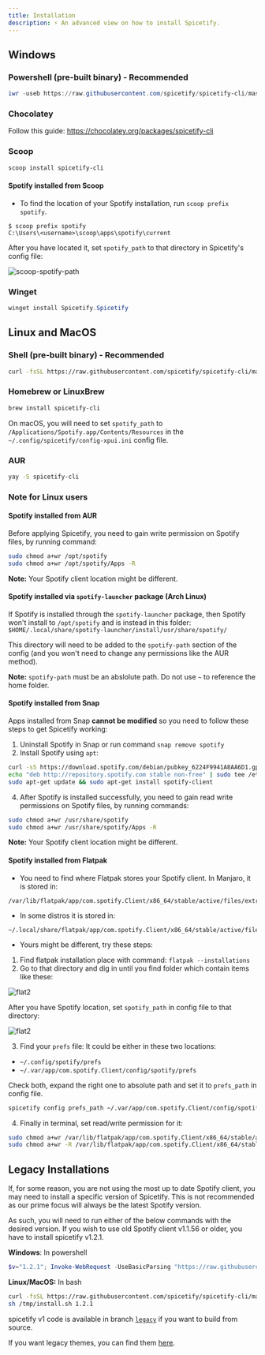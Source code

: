 ```yaml
---
title: Installation
description: ⚡ An advanced view on how to install Spicetify.
---
```


## Windows

### Powershell (pre-built binary) - Recommended

```powershell
iwr -useb https://raw.githubusercontent.com/spicetify/spicetify-cli/master/install.ps1 | iex
```

### Chocolatey

Follow this guide: https://chocolatey.org/packages/spicetify-cli

### Scoop

```powershell
scoop install spicetify-cli
```

#### Spotify installed from Scoop

- To find the location of your Spotify installation, run `scoop prefix spotify`.

```console
$ scoop prefix spotify
C:\Users\<username>\scoop\apps\spotify\current
```

After you have located it, set `spotify_path` to that directory in Spicetify's config file:

![scoop-spotify-path](https://user-images.githubusercontent.com/56180050/158084602-99428adf-93bb-4983-968f-14e1f4f5b253.png)

### Winget

```powershell
winget install Spicetify.Spicetify
```

## Linux and MacOS

### Shell (pre-built binary) - Recommended

```bash
curl -fsSL https://raw.githubusercontent.com/spicetify/spicetify-cli/master/install.sh | sh
```

### Homebrew or LinuxBrew

```bash
brew install spicetify-cli
```

On macOS, you will need to set `spotify_path` to `/Applications/Spotify.app/Contents/Resources` in the `~/.config/spicetify/config-xpui.ini` config file.

### AUR

```bash
yay -S spicetify-cli
```

### Note for Linux users

#### Spotify installed from AUR

Before applying Spicetify, you need to gain write permission on Spotify files, by running command:

```bash
sudo chmod a+wr /opt/spotify
sudo chmod a+wr /opt/spotify/Apps -R
```

**Note:** Your Spotify client location might be different.

#### Spotify installed via `spotify-launcher` package (Arch Linux)

If Spotify is installed through the `spotify-launcher` package, then Spotify won't install to `/opt/spotify` and is instead in this folder: `$HOME/.local/share/spotify-launcher/install/usr/share/spotify/`

This directory will need to be added to the `spotify-path` section of the config (and you won't need to change any permissions like the AUR method). 

**Note:** `spotify-path` must be an abslolute path. Do not use `~` to reference the home folder.

#### Spotify installed from Snap

Apps installed from Snap **cannot be modified** so you need to follow these steps to get Spicetify working:

1. Uninstall Spotify in Snap or run command `snap remove spotify`
2. Install Spotify using `apt`:

```sh
curl -sS https://download.spotify.com/debian/pubkey_6224F9941A8AA6D1.gpg | sudo gpg --dearmor --yes -o /etc/apt/trusted.gpg.d/spotify.gpg
echo "deb http://repository.spotify.com stable non-free" | sudo tee /etc/apt/sources.list.d/spotify.list
sudo apt-get update && sudo apt-get install spotify-client
```

4. After Spotify is installed successfully, you need to gain read write permissions on Spotify files, by running commands:

```bash
sudo chmod a+wr /usr/share/spotify
sudo chmod a+wr /usr/share/spotify/Apps -R
```

**Note:** Your Spotify client location might be different.

#### Spotify installed from Flatpak

- You need to find where Flatpak stores your Spotify client. In Manjaro, it is stored in:

```
/var/lib/flatpak/app/com.spotify.Client/x86_64/stable/active/files/extra/share/spotify/
```

- In some distros it is stored in:
```
~/.local/share/flatpak/app/com.spotify.Client/x86_64/stable/active/files/extra/share/spotify/
```

- Yours might be different, try these steps:

1. Find flatpak installation place with command: `flatpak --installations`
2. Go to that directory and dig in until you find folder which contain items like these:

![flat2](https://user-images.githubusercontent.com/26436809/57563050-81408780-73dc-11e9-92e8-d0cc60502ff3.png)

After you have Spotify location, set `spotify_path` in config file to that directory:

![flat2](https://user-images.githubusercontent.com/26436809/57563057-9ddcbf80-73dc-11e9-82d8-d31cdf7e9cef.png)

3. Find your `prefs` file:
   It could be either in these two locations:

- `~/.config/spotify/prefs`
- `~/.var/app/com.spotify.Client/config/spotify/prefs`

Check both, expand the right one to absolute path and set it to `prefs_path` in config file.

```bash
spicetify config prefs_path ~/.var/app/com.spotify.Client/config/spotify/prefs
```

4. Finally in terminal, set read/write permission for it:

```bash
sudo chmod a+wr /var/lib/flatpak/app/com.spotify.Client/x86_64/stable/active/files/extra/share/spotify
sudo chmod a+wr -R /var/lib/flatpak/app/com.spotify.Client/x86_64/stable/active/files/extra/share/spotify/Apps
```

## Legacy Installations

If, for some reason, you are not using the most up to date Spotify client, you may need to install a specific version of Spicetify.
This is not recommended as our prime focus will always be the latest Spotify version.

As such, you will need to run either of the below commands with the desired version.
If you wish to use old Spotify client v1.1.56 or older, you have to install spicetify v1.2.1.

**Windows**: In powershell

```powershell
$v="1.2.1"; Invoke-WebRequest -UseBasicParsing "https://raw.githubusercontent.com/spicetify/spicetify-cli/master/install.ps1" | Invoke-Expression
```

**Linux/MacOS:** In bash

```bash
curl -fsSL https://raw.githubusercontent.com/spicetify/spicetify-cli/master/install.sh -o /tmp/install.sh
sh /tmp/install.sh 1.2.1
```

spicetify v1 code is available in branch [`legacy`](https://github.com/spicetify/spicetify-cli/tree/legacy) if you want to build from source.

If you want legacy themes, you can find them [here](https://github.com/spicetify/spicetify-themes/tree/legacy).
